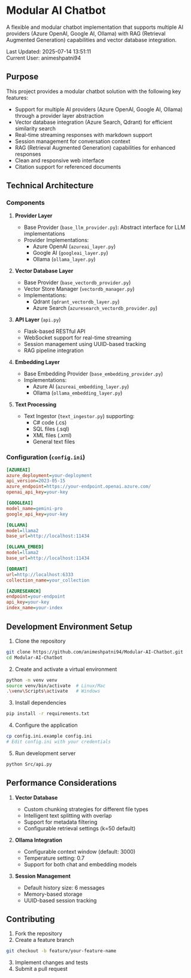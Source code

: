 # Modular AI Chatbot

A flexible and modular chatbot implementation that supports multiple AI providers (Azure OpenAI, Google AI, Ollama) with RAG (Retrieval Augmented Generation) capabilities and vector database integration.

Last Updated: 2025-07-14 13:51:11  
Current User: animeshpatni94

## Purpose

This project provides a modular chatbot solution with the following key features:
- Support for multiple AI providers (Azure OpenAI, Google AI, Ollama) through a provider layer abstraction
- Vector database integration (Azure Search, Qdrant) for efficient similarity search
- Real-time streaming responses with markdown support
- Session management for conversation context
- RAG (Retrieval Augmented Generation) capabilities for enhanced responses
- Clean and responsive web interface
- Citation support for referenced documents

## Technical Architecture

### Components
1. **Provider Layer**
   - Base Provider (`base_llm_provider.py`): Abstract interface for LLM implementations
   - Provider Implementations:
     - Azure OpenAI (`azureai_layer.py`)
     - Google AI (`googleai_layer.py`)
     - Ollama (`ollama_layer.py`)

2. **Vector Database Layer**
   - Base Provider (`base_vectordb_provider.py`)
   - Vector Store Manager (`vectordb_manager.py`)
   - Implementations:
     - Qdrant (`qdrant_vectordb_layer.py`)
     - Azure Search (`azuresearch_vectordb_provider.py`)

3. **API Layer** (`api.py`)
   - Flask-based RESTful API
   - WebSocket support for real-time streaming
   - Session management using UUID-based tracking
   - RAG pipeline integration

4. **Embedding Layer**
   - Base Embedding Provider (`base_embedding_provider.py`)
   - Implementations:
     - Azure AI (`azureai_embedding_layer.py`)
     - Ollama (`ollama_embedding_layer.py`)

5. **Text Processing**
   - Text Ingestor (`text_ingestor.py`) supporting:
     - C# code (.cs)
     - SQL files (.sql)
     - XML files (.xml)
     - General text files

### Configuration (`config.ini`)
```ini
[AZUREAI]
azure_deployment=your-deployment
api_version=2023-05-15
azure_endpoint=https://your-endpoint.openai.azure.com/
openai_api_key=your-key

[GOOGLEAI]
model_name=gemini-pro
google_api_key=your-key

[OLLAMA]
model=llama2
base_url=http://localhost:11434

[OLLAMA_EMBED]
model=llama2
base_url=http://localhost:11434

[QDRANT]
url=http://localhost:6333
collection_name=your_collection

[AZURESEARCH]
endpoint=your-endpoint
api_key=your-key
index_name=your-index
```

## Development Environment Setup

1. Clone the repository
```bash
git clone https://github.com/animeshpatni94/Modular-AI-Chatbot.git
cd Modular-AI-Chatbot
```

2. Create and activate a virtual environment
```bash
python -m venv venv
source venv/bin/activate  # Linux/Mac
.\venv\Scripts\activate   # Windows
```

3. Install dependencies
```bash
pip install -r requirements.txt
```

4. Configure the application
```bash
cp config.ini.example config.ini
# Edit config.ini with your credentials
```

5. Run development server
```bash
python Src/api.py
```

## Performance Considerations

1. **Vector Database**
   - Custom chunking strategies for different file types
   - Intelligent text splitting with overlap
   - Support for metadata filtering
   - Configurable retrieval settings (k=50 default)

2. **Ollama Integration**
   - Configurable context window (default: 3000)
   - Temperature setting: 0.7
   - Support for both chat and embedding models

3. **Session Management**
   - Default history size: 6 messages
   - Memory-based storage
   - UUID-based session tracking

## Contributing

1. Fork the repository
2. Create a feature branch
```bash
git checkout -b feature/your-feature-name
```
3. Implement changes and tests
4. Submit a pull request